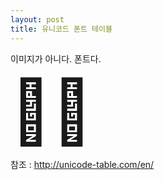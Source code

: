```yaml
---
layout: post
title: 유니코드 폰트 테이블
---
```

이미지가 아니다. 폰트다.

<div style="font-size:100px;">&#127804;&#127904; </div>

참조 : http://unicode-table.com/en/

